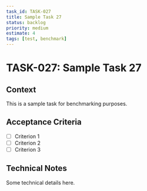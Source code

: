 ```yaml
---
task_id: TASK-027
title: Sample Task 27
status: backlog
priority: medium
estimate: 4
tags: [test, benchmark]
---
```


# TASK-027: Sample Task 27

## Context
This is a sample task for benchmarking purposes.

## Acceptance Criteria
- [ ] Criterion 1
- [ ] Criterion 2
- [ ] Criterion 3

## Technical Notes
Some technical details here.
